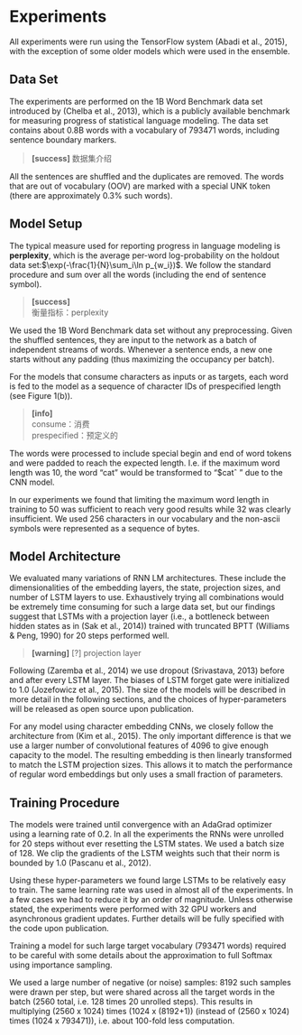 # Experiments

All experiments were run using the TensorFlow system (Abadi et al., 2015), with the exception of some older models which were used in the ensemble.  

## Data Set

The experiments are performed on the 1B Word Benchmark data set introduced by (Chelba et al., 2013), which is a publicly available benchmark for measuring progress of statistical language modeling. The data set contains about 0.8B words with a vocabulary of 793471 words, including sentence boundary markers.   

> **[success]** 数据集介绍  

All the sentences are shuffled and the duplicates are removed. The words that are out of vocabulary (OOV) are marked with a special UNK token (there are approximately 0.3% such words).

## Model Setup

The typical measure used for reporting progress in language modeling is **perplexity**, which is the average per-word log-probability on the holdout data set:$\exp(-\frac{1}{N}\sum_i\ln p_{w_i})$. We follow the standard procedure and sum over all the words (including the end of sentence symbol).  

> **[success]**  
衡量指标：perplexity  

We used the 1B Word Benchmark data set without any preprocessing. Given the shuffled sentences, they are input to the network as a batch of independent streams of words. Whenever a sentence ends, a new one starts without any padding (thus maximizing the occupancy per batch).

For the models that consume characters as inputs or as targets, each word is fed to the model as a sequence of character IDs of prespecified length (see Figure 1(b)).   

> **[info]**   
consume：消费   
prespecified：预定义的  

The words were processed to include special begin and end of word tokens and were padded to reach the expected length. I.e. if the maximum word length was 10, the word “cat” would be transformed to “$catˆ ” due to the CNN model.

In our experiments we found that limiting the maximum word length in training to 50 was sufficient to reach very good results while 32 was clearly insufficient. We used 256 characters in our vocabulary and the non-ascii symbols were represented as a sequence of bytes.

## Model Architecture

We evaluated many variations of RNN LM architectures. These include the dimensionalities of the embedding layers, the state, projection sizes, and number of LSTM layers to use. Exhaustively trying all combinations would be extremely time consuming for such a large data set, but our findings suggest that LSTMs with a projection layer (i.e., a bottleneck between hidden states as in (Sak et al., 2014)) trained with truncated BPTT (Williams & Peng, 1990) for 20 steps performed well.  

> **[warning]** [?] projection layer  

Following (Zaremba et al., 2014) we use dropout (Srivastava, 2013) before and after every LSTM layer. The biases of LSTM forget gate were initialized to 1.0 (Jozefowicz et al., 2015). The size of the models will be described in more detail in the following sections, and the choices of hyper-parameters will be released as open source upon publication.

For any model using character embedding CNNs, we closely follow the architecture from (Kim et al., 2015). The only important difference is that we use a larger number of convolutional features of 4096 to give enough capacity to the model. The resulting embedding is then linearly transformed to match the LSTM projection sizes. This allows it to match the performance of regular word embeddings but only uses a small fraction of parameters.

## Training Procedure

The models were trained until convergence with an AdaGrad optimizer using a learning rate of 0.2. In all the experiments the RNNs were unrolled for 20 steps without ever resetting the LSTM states. We used a batch size of 128. We clip the gradients of the LSTM weights such that their norm is bounded by 1.0 (Pascanu et al., 2012).

Using these hyper-parameters we found large LSTMs to be relatively easy to train. The same learning rate was used in almost all of the experiments. In a few cases we had to reduce it by an order of magnitude. Unless otherwise stated, the experiments were performed with 32 GPU workers and asynchronous gradient updates. Further details will be fully specified with the code upon publication.

Training a model for such large target vocabulary (793471 words) required to be careful with some details about the approximation to full Softmax using importance sampling.

We used a large number of negative (or noise) samples: 8192 such samples were drawn per step, but were shared across all the target words in the batch (2560 total, i.e. 128 times 20 unrolled steps). This results in multiplying (2560 x 1024) times (1024 x (8192+1)) (instead of (2560 x 1024)
times (1024 x 793471)), i.e. about 100-fold less computation.
